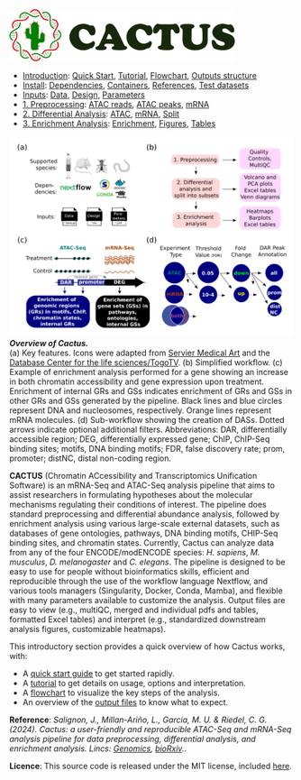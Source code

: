 
<img src="/docs/images/logo_cactus.png" width="400" />

* [Introduction](/README.md): [Quick Start](/docs/1_Intro/Quick_start.md), [Tutorial](/docs/1_Intro/tutorial.md), [Flowchart](/docs/1_Intro/Flowchart.md), [Outputs structure](/docs/1_Intro/Outputs_structure.md)
* [Install](/docs/2_Install/2_Install.md): [Dependencies](/docs/2_Install/Dependencies.md), [Containers](/docs/2_Install/Containers.md), [References](/docs/2_Install/References.md), [Test datasets](/docs/2_Install/Test_datasets.md)
* [Inputs](/docs/3_Inputs/3_Inputs.md): [Data](/docs/3_Inputs/Data.md), [Design](/docs/3_Inputs/Design.md), [Parameters](/docs/3_Inputs/Parameters.md)
* [1. Preprocessing](/docs/4_Prepro/4_Prepro.md): [ATAC reads](/docs/4_Prepro/ATAC_reads.md), [ATAC peaks](/docs/4_Prepro/ATAC_peaks.md), [mRNA](/docs/4_Prepro/mRNA.md)
* [2. Differential Analysis](/docs/5_DA/5_DA.md): [ATAC](/docs/5_DA/DA_ATAC.md), [mRNA](/docs/5_DA/DA_mRNA.md), [Split](/docs/5_DA/Split.md)
* [3. Enrichment Analysis](/docs/6_Enrich/6_Enrich.md): [Enrichment](/docs/6_Enrich/Enrichment.md), [Figures](/docs/6_Enrich/Figures.md), [Tables](/docs/6_Enrich/Tables.md)

[](END_OF_MENU)



![](/docs/images/figure_1.png "Introduction")
***Overview of Cactus.***   
(a) Key features. Icons were adapted from [Servier Medical Art](https://smart.servier.com/) and the [Database Center for the life sciences/TogoTV](https://togotv.dbcls.jp/en/pics.html). (b) Simplified workflow. (c) Example of enrichment analysis performed for a gene showing an increase in both chromatin accessibility and gene expression upon treatment. Enrichment of internal GRs and GSs  indicates enrichment of GRs and GSs in other GRs and GSs generated by the pipeline. Black lines and blue circles represent DNA and nucleosomes, respectively. Orange lines represent mRNA molecules. (d) Sub-workflow showing the creation of DASs. Dotted arrows indicate optional additional filters. Abbreviations: DAR, differentially accessible region; DEG, differentially expressed gene; ChIP, ChIP-Seq binding sites; motifs, DNA binding motifs; FDR, false discovery rate; prom, promoter; distNC, distal non-coding region.

**CACTUS** (Chromatin ACcessibility and Transcriptomics Unification Software) is an mRNA-Seq and ATAC-Seq analysis pipeline that aims to assist researchers in formulating hypotheses about the molecular mechanisms regulating their conditions of interest. The pipeline does standard preprocessing and differential abundance analysis, followed by enrichment analysis using various large-scale external datasets, such as databases of gene ontologies, pathways, DNA binding motifs, CHIP-Seq binding sites, and chromatin states. Currently, Cactus can analyze data from any of the four ENCODE/modENCODE species: *H. sapiens*, *M. musculus*, *D. melanogaster* and *C. elegans*. The pipeline is designed to be easy to use for people without bioinformatics skills, efficient and reproducible through the use of the workflow language Nextflow, and various tools managers (Singularity, Docker, Conda, Mamba), and flexible with many parameters available to customize the analysis. Output files are easy to view (e.g., multiQC, merged and individual pdfs and tables, formatted Excel tables) and interpret (e.g., standardized downstream analysis figures, customizable heatmaps).

This introductory section provides a quick overview of how Cactus works, with:
 - A [quick start guide](/docs/1_Intro/Quick_start.md) to get started rapidly.
 - A [tutorial](/docs/1_Intro/Flowchart.md) to get details on usage, options and interpretation.
 - A [flowchart](/docs/1_Intro/Flowchart.md) to visualize the key steps of the analysis.
 - An overview of the [output files](/docs/1_Intro/Outputs_structure.md) to know what to expect.

**Reference**: *Salignon, J., Millan-Ariño, L., Garcia, M. U. & Riedel, C. G. (2024). Cactus: a user-friendly and reproducible ATAC-Seq and mRNA-Seq analysis pipeline for data preprocessing, differential analysis, and enrichment analysis. Lincs: [Genomics](https://doi.org/10.1016/j.ygeno.2024.110858), [bioRxiv](https://doi.org/10.1101/2023.05.11.540110).*.

**Licence**: This source code is released under the MIT license, included [here](LICENCE.md).
